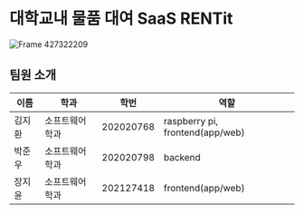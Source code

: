 # 대학교내 물품 대여 SaaS RENTit
![Frame 427322209](https://github.com/user-attachments/assets/a3a7259f-7a19-4b65-b610-a26e132cc576)

## 팀원 소개
|이름|학과|학번|역할|
|---|---|---|---|
|김지환|소프트웨어학과|202020768|raspberry pi, frontend(app/web)|
|박준우|소프트웨어학과|202020798|backend|
|장지윤|소프트웨어학과|202127418|frontend(app/web)|
